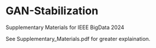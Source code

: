 # GAN-Stabilization

Supplementary Materials for IEEE BigData 2024

See Supplementary_Materials.pdf for greater explaination.
